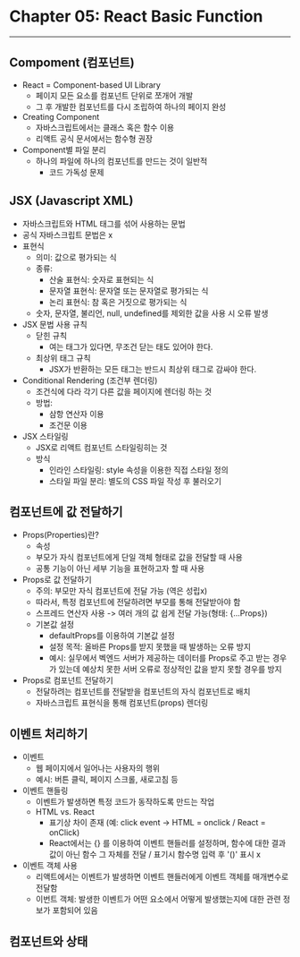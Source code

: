 # Chapter 05: React Basic Function 

<hr/>

## Compoment (컴포넌트)
- React = Component-based UI Library
    + 페이지 모든 요소를 컴포넌트 단위로 쪼개어 개발
    + 그 후 개발한 컴포넌트를 다시 조립하여 하나의 페이지 완성
- Creating Component 
    + 자바스크립트에서는 클래스 혹은 함수 이용 
    + 리액트 공식 문서에서는 함수형 권장 
- Component별 파일 분리
    + 하나의 파일에 하나의 컴포넌트를 만드는 것이 일반적 
        + 코드 가독성 문제 

## JSX (Javascript XML)
- 자바스크립트와 HTML 태그를 섞어 사용하는 문법 
- 공식 자바스크립트 문법은 x 
- 표현식
    + 의미: 값으로 평가되는 식
    + 종류:
        + 산술 표현식: 숫자로 표현되는 식
        + 문자열 표현식: 문자열 또는 문자열로 평가되는 식 
        + 논리 표현식: 참 혹은 거짓으로 평가되는 식
    + 숫자, 문자열, 불리언, null, undefined를 제외한 값을 사용 시 오류 발생 
- JSX 문법 사용 규칙 
    + 닫힌 규칙 
        + 여는 태그가 있다면, 무조건 닫는 태도 있어야 한다.
    + 최상위 태그 규칙
        + JSX가 반환하는 모든 태그는 반드시 최상위 태그로 감싸야 한다.
- Conditional Rendering (조건부 렌더링)
    + 조건식에 다라 각기 다른 값을 페이지에 렌더링 하는 것
    + 방법:
        + 삼항 연산자 이용
        + 조건문 이용
- JSX 스타일링 
    + JSX로 리액트 컴포넌트 스타일링히는 것
    + 방식
        + 인라인 스타일링: style 속성을 이용한 직접 스타일 정의 
        + 스타일 파일 분리: 별도의 CSS 파일 작성 후 불러오기 

## 컴포넌트에 값 전달하기 
- Props(Properties)란?
    + 속성 
    + 부모가 자식 컴포넌트에게 단일 객체 형태로 값을 전달할 때 사용
    + 공통 기능이 아닌 세부 기능을 표현하고자 할 때 사용
- Props로 값 전달하기 
    + 주의: 부모만 자식 컴포넌트에 전달 가능 (역은 성립x)
    + 따라서, 특정 컴포넌트에 전달하려면 부모를 통해 전달받아야 함
    + 스프레드 연산자 사용 -> 여러 개의 값 쉽게 전달 가능(형태: {...Props})
    + 기본값 설정
        + defaultProps를 이용하여 기본값 설정 
        + 설정 목적: 올바른 Props를 받지 못했을 때 발생하는 오류 방지 
        + 예시: 실무에서 벡엔드 서버가 제공하는 데이터를 Props로 주고 받는 경우가 있는데 예상치 못한 서버 오류로 정상적인 값을 받지 못할 경우를 방지 
- Props로 컴포넌트 전달하기 
    + 전달하려는 컴포넌트를 전달받을 컴포넌트의 자식 컴포넌트로 배치 
    + 자바스크립트 표현식을 통해 컴포넌트(props) 렌더링

## 이벤트 처리하기 
- 이벤트
    + 웹 페이지에서 일어나는 사용자의 행위
    + 예시: 버튼 클릭, 페이지 스크롤, 새로고침 등
- 이벤트 핸들링 
    + 이벤트가 발생하면 특정 코드가 동작하도록 만드는 작업
    + HTML vs. React
        + 표기상 차이 존재 (예: click event -> HTML = onclick / React = onClick)
        + React에서는 {} 를 이용하여 이벤트 핸들러를 설정하며, 함수에 대한 결과값이 아닌 함수 그 자체를 전달 / 표기시 함수명 입력 후 '()' 표시 x
- 이벤트 객체 사용
    + 리액트에서는 이벤트가 발생하면 이벤트 핸들러에게 이벤트 객체를 매개변수로 전달함
    + 이번트 객체: 발생한 이벤트가 어떤 요소에서 어떻게 발생했는지에 대한 관련 정보가 포함되어 있음

## 컴포넌트와 상태 